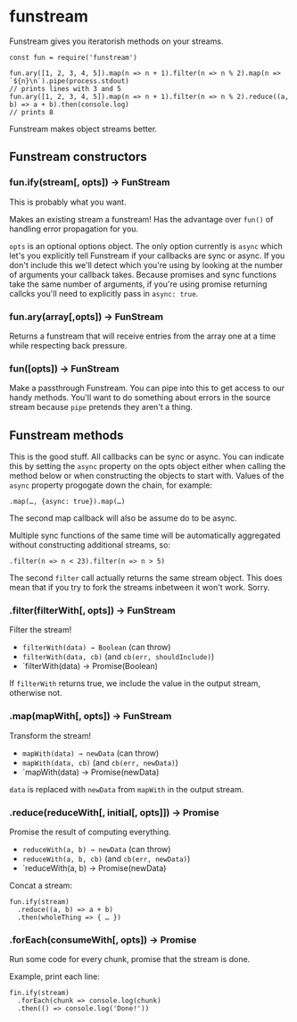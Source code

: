 # funstream

Funstream gives you iteratorish methods on your streams.

```
const fun = require('funstream')

fun.ary([1, 2, 3, 4, 5]).map(n => n + 1).filter(n => n % 2).map(n => `${n}\n`).pipe(process.stdout)
// prints lines with 3 and 5
fun.ary([1, 2, 3, 4, 5]).map(n => n + 1).filter(n => n % 2).reduce((a, b) => a + b).then(console.log)
// prints 8
```

Funstream makes object streams better.

## Funstream constructors

### fun.ify(stream[, opts]) → FunStream

This is probably what you want.

Makes an existing stream a funstream!  Has the advantage over `fun()` of
handling error propagation for you.

`opts` is an optional options object.  The only option currently is `async`
which let's you explicitly tell Funstream if your callbacks are sync or
async. If you don't include this we'll detect which you're using by looking
at the number of arguments your callback takes. Because promises and sync functions
take the same number of arguments, if you're using promise returning callcks you'll need to
explicitly pass in `async: true`.

### fun.ary(array[,opts]) → FunStream

Returns a funstream that will receive entries from the array one at a time
while respecting back pressure.

### fun([opts]) → FunStream

Make a passthrough Funstream.  You can pipe into this to get access to our
handy methods.  You'll want to do something about errors in the source
stream because `pipe` pretends they aren't a thing.

## Funstream methods

This is the good stuff.  All callbacks can be sync or async.  You can
indicate this by setting the `async` property on the opts object either when
calling the method below or when constructing the objects to start with.
Values of the `async` property progogate down the chain, for example:

`.map(…, {async: true}).map(…)`

The second map callback will also be assume do to be async.

Multiple sync functions of the same time will be automatically aggregated
without constructing additional streams, so:

`.filter(n => n < 23).filter(n => n > 5)`

The second `filter` call actually returns the same stream object.  This does
mean that if you try to fork the streams inbetween it won't work. Sorry.

### .filter(filterWith[, opts]) → FunStream

Filter the stream! 

* `filterWith(data) → Boolean` (can throw)
* `filterWith(data, cb)` (and `cb(err, shouldInclude)`)
* `filterWith(data) → Promise(Boolean)

If `filterWith` returns true, we include the value in the output stream,
otherwise not.

### .map(mapWith[, opts]) → FunStream

Transform the stream! 

* `mapWith(data) → newData` (can throw)
* `mapWith(data, cb)` (and `cb(err, newData)`)
* `mapWith(data) → Promise(newData)

`data` is replaced with `newData` from `mapWith` in the output stream.

### .reduce(reduceWith[, initial[, opts]]) → Promise

Promise the result of computing everything.

* `reduceWith(a, b) → newData` (can throw)
* `reduceWith(a, b, cb)` (and `cb(err, newData)`)
* `reduceWith(a, b) → Promise(newData)

Concat a stream:
```
fun.ify(stream)
  .reduce((a, b) => a + b)
  .then(wholeThing => { … })
```

### .forEach(consumeWith[, opts]) → Promise

Run some code for every chunk, promise that the stream is done.

Example, print each line:
```
fin.ify(stream)
  .forEach(chunk => console.log(chunk)
  .then(() => console.log('Done!'))
```